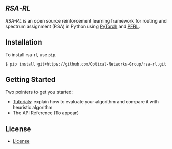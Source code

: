 

## *RSA-RL* 
_RSA-RL_ is an open source reinforcement learning framework for routing and spectrum assignment (RSA) in Python using [PyTorch](https://github.com/pytorch/pytorch) and [PFRL](https://github.com/pfnet/pfrl).  



## Installation
To install rsa-rl, use `pip`.
```
$ pip install git+https://github.com/Optical-Networks-Group/rsa-rl.git
```


## Getting Started
Two pointers to get you started: 
- [Tutorials](https://github.com/Optical-Networks-Group/rsa-rl-tutorials): explain how to evaluate your algorithm and compare it with heuristic algorithm
- The API Reference (To appear)


## License
- [License](https://github.com/Optical-Networks-Group/rsa-rl/blob/master/LICENSE.pdf)

